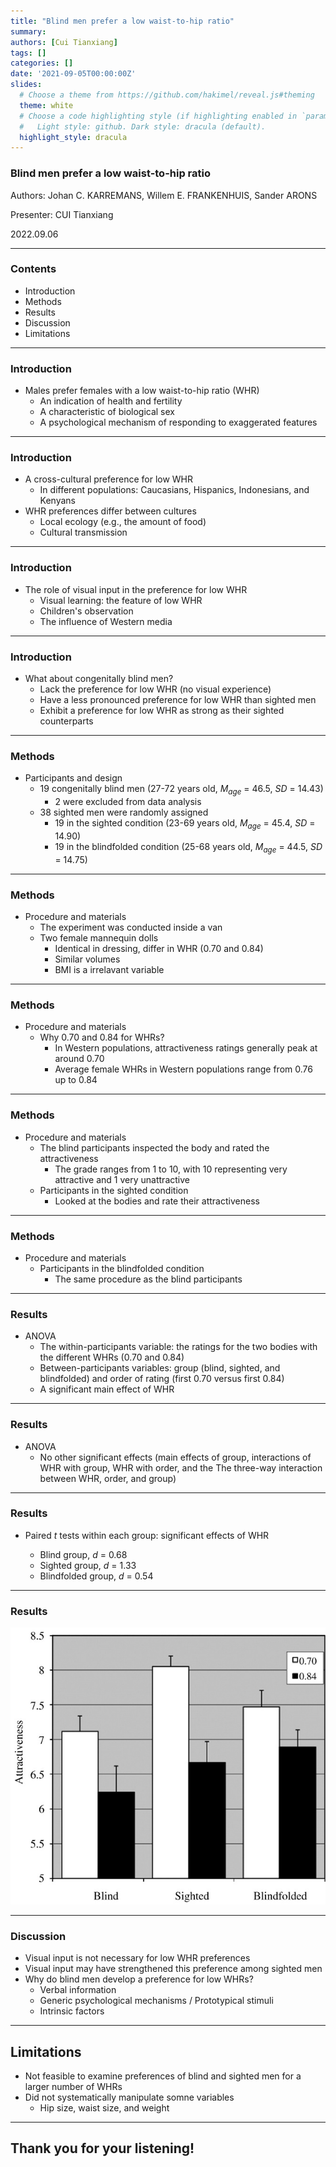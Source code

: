 ```yaml
---
title: "Blind men prefer a low waist-to-hip ratio"
summary: 
authors: [Cui Tianxiang]
tags: []
categories: []
date: '2021-09-05T00:00:00Z'
slides:
  # Choose a theme from https://github.com/hakimel/reveal.js#theming
  theme: white
  # Choose a code highlighting style (if highlighting enabled in `params.toml`)
  #   Light style: github. Dark style: dracula (default).
  highlight_style: dracula
---
```


### Blind men prefer a low waist-to-hip ratio

Authors: Johan C. KARREMANS, Willem E. FRANKENHUIS, Sander ARONS

Presenter: CUI Tianxiang

2022.09.06

---

### Contents

- Introduction
- Methods
- Results
- Discussion
- Limitations

---

### Introduction

- Males prefer females with a low waist-to-hip ratio (WHR)
  - An indication of health and fertility
  - A characteristic of biological sex
  - A psychological mechanism of responding to exaggerated features

---

### Introduction

- A cross-cultural preference for low WHR
  - In different populations: Caucasians, Hispanics, Indonesians, and Kenyans
- WHR preferences differ between cultures
  - Local ecology (e.g., the amount of food)
  - Cultural transmission

---

### Introduction

- The role of visual input in the preference for low WHR
  - Visual learning: the feature of low WHR
  - Children's observation
  - The influence of Western media

---

### Introduction

- What about congenitally blind men?
  - Lack the preference for low WHR (no visual experience)
  - Have a less pronounced preference for low WHR than sighted men
  - Exhibit a preference for low WHR as strong as their sighted counterparts

---

### Methods

- Participants and design
  - 19 congenitally blind men (27-72 years old, *M<sub>age</sub>* = 46.5, *SD* = 14.43)
    - 2 were excluded from data analysis
  - 38 sighted men were randomly assigned
    - 19 in the sighted condition (23-69 years old, *M<sub>age</sub>* = 45.4, *SD* = 14.90)
    - 19 in the blindfolded condition (25-68 years old, *M<sub>age</sub>* = 44.5, *SD* = 14.75)

---

### Methods

- Procedure and materials
  - The experiment was conducted inside a van
  - Two female mannequin dolls
    - Identical in dressing, differ in WHR (0.70 and 0.84)
    - Similar volumes
    - BMI is a irrelavant variable


---

### Methods

- Procedure and materials
  - Why 0.70 and 0.84 for WHRs?
    - In Western populations, attractiveness ratings generally peak at around 0.70
    - Average female WHRs in Western populations range from 0.76 up to 0.84

---

### Methods


- Procedure and materials
  - The blind participants inspected the body and rated the attractiveness
    - The grade ranges from 1 to 10, with 10 representing very attractive and 1 very unattractive
  - Participants in the sighted condition
    - Looked at the bodies and rate their attractiveness

---

### Methods
- Procedure and materials
  - Participants in the blindfolded condition
    - The same procedure as the blind participants


---

### Results


- ANOVA
  - The within-participants variable: the ratings for the two bodies with the different WHRs (0.70 and 0.84)
  - Between-participants variables: group (blind, sighted, and blindfolded) and order of rating (first 0.70 versus first 0.84)
  - A significant main effect of WHR


---

### Results
- ANOVA
  - No other significant effects (main effects of group, interactions of WHR with group, WHR with order, and the The three-way interaction between WHR, order, and group)


---

### Results

- Paired *t* tests within each group: significant effects of WHR

  - Blind group, *d* = 0.68
  - Sighted group, *d* = 1.33
  - Blindfolded group, *d* = 0.54

---

### Results

![image](fig-1.jpg)

---

### Discussion

- Visual input is not necessary for low WHR preferences
- Visual input may have strengthened this preference among sighted men
- Why do blind men develop a preference for low WHRs?
  - Verbal information
  - Generic psychological mechanisms / Prototypical stimuli
  - Intrinsic factors


---

## Limitations

- Not feasible to examine preferences of blind and sighted men for a larger number of WHRs
- Did not systematically manipulate somne variables
  - Hip size, waist size, and weight
---

## Thank you for your listening!
